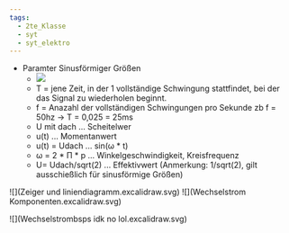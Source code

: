 ```yaml
---
tags:
  - 2te_Klasse
  - syt
  - syt_elektro
---
```


- Paramter Sinusförmiger Größen 
	- ![](DR06-03-2024-07.excalidraw.svg)
	- T = jene Zeit, in der 1 vollständige Schwingung stattfindet, bei der das Signal zu wiederholen beginnt.
	- f = Anazahl der vollständigen Schwingungen pro Sekunde zb f = 50hz → T = 0,025 = 25ms
	- U mit dach ... Scheitelwer
	- u(t) ... Momentanwert
	- u(t) = Udach ... sin(ω * t)
	- ω = 2 * Π * p ... Winkelgeschwindigkeit, Kreisfrequenz
	- U= Udach/sqrt(2) ... Effektivwert (Anmerkung: 1/sqrt(2), gilt ausschießlich für sinusförmige Größen)

![](Zeiger und liniendiagramm.excalidraw.svg)
![](Wechselstrom Komponenten.excalidraw.svg)

![](Wechselstrombsps idk no lol.excalidraw.svg)
